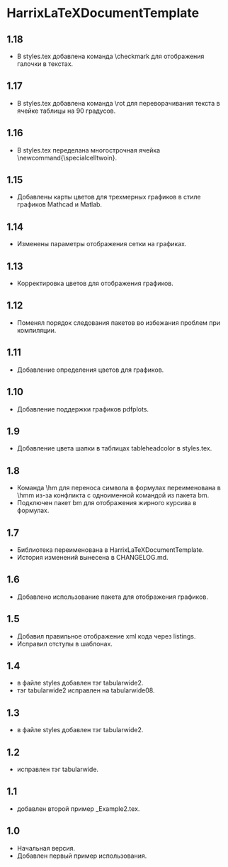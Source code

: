 HarrixLaTeXDocumentTemplate
===========================

1.18
----
 * В styles.tex добавлена команда \checkmark для отображения галочки в текстах.

1.17
----
 * В styles.tex добавлена команда \rot для переворачивания текста в ячейке таблицы на 90 градусов.

1.16
----
 * В styles.tex переделана многострочная ячейка \newcommand{\specialcelltwoin}.

1.15
----
 * Добавлены карты цветов для трехмерных графиков в стиле графиков Mathcad и Matlab.

1.14
----
 * Изменены параметры отображения сетки на графиках.

1.13
----
 * Корректировка цветов для отображения графиков.

1.12
----
 * Поменял порядок следования пакетов во избежания проблем при компиляции.

1.11
----
 * Добавление определения цветов для графиков.

1.10
----
 * Добавление поддержки графиков pdfplots.

1.9
---
 * Добавление цвета шапки в таблицах tableheadcolor в styles.tex.

1.8
---
 * Команда \hm для переноса символа в формулах переименована в \hmm из-за конфликта с одноименной командой из пакета bm.
 * Подключен пакет bm для отображения жирного курсива в формулах.
 
1.7
---
 * Библиотека переименована в HarrixLaTeXDocumentTemplate.
 * История изменений вынесена в CHANGELOG.md.

1.6
---
 *  Добавлено использование пакета для отображения графиков.

1.5
---
 * Добавил правильное отображение xml кода через listings.
 * Исправил отступы в шаблонах.

1.4
---
 * в файле styles добавлен тэг tabularwide2.
 * тэг tabularwide2 исправлен на tabularwide08.

1.3
---
 * в файле styles добавлен тэг tabularwide2.

1.2
---
 * исправлен тэг tabularwide.

1.1
---
 * добавлен второй пример _Example2.tex.

1.0
---
 * Начальная версия.
 * Добавлен первый пример использования.